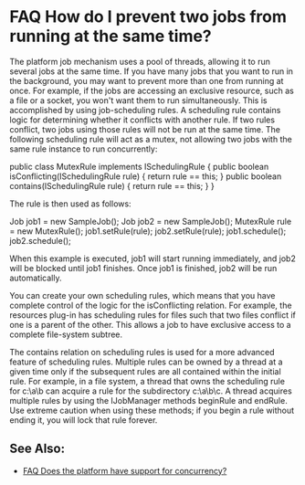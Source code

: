 

FAQ How do I prevent two jobs from running at the same time?
============================================================

The platform job mechanism uses a pool of threads, allowing it to run several jobs at the same time. If you have many jobs that you want to run in the background, you may want to prevent more than one from running at once. For example, if the jobs are accessing an exclusive resource, such as a file or a socket, you won't want them to run simultaneously. This is accomplished by using job-scheduling rules. A scheduling rule contains logic for determining whether it conflicts with another rule. If two rules conflict, two jobs using those rules will not be run at the same time. The following scheduling rule will act as a mutex, not allowing two jobs with the same rule instance to run concurrently:

   public class MutexRule implements ISchedulingRule {
      public boolean isConflicting(ISchedulingRule rule) {
         return rule == this;
      }
      public boolean contains(ISchedulingRule rule) {
         return rule == this;
      }
   }

The rule is then used as follows:

   Job job1 = new SampleJob();
   Job job2 = new SampleJob();
   MutexRule rule = new MutexRule();
   job1.setRule(rule);
   job2.setRule(rule);
   job1.schedule();
   job2.schedule();

When this example is executed, job1 will start running immediately, and job2 will be blocked until job1 finishes. Once job1 is finished, job2 will be run automatically.

You can create your own scheduling rules, which means that you have complete control of the logic for the isConflicting relation. For example, the resources plug-in has scheduling rules for files such that two files conflict if one is a parent of the other. This allows a job to have exclusive access to a complete file-system subtree.

The contains relation on scheduling rules is used for a more advanced feature of scheduling rules. Multiple rules can be owned by a thread at a given time only if the subsequent rules are all contained within the initial rule. For example, in a file system, a thread that owns the scheduling rule for c:\\a\\b can acquire a rule for the subdirectory c:\\a\\b\\c. A thread acquires multiple rules by using the IJobManager methods beginRule and endRule. Use extreme caution when using these methods; if you begin a rule without ending it, you will lock that rule forever.

See Also:
---------

*   [FAQ Does the platform have support for concurrency?](./FAQ_Does_the_platform_have_support_for_concurrency.md "FAQ Does the platform have support for concurrency?")

